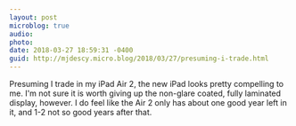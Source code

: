 ```yaml
---
layout: post
microblog: true
audio: 
photo: 
date: 2018-03-27 18:59:31 -0400
guid: http://mjdescy.micro.blog/2018/03/27/presuming-i-trade.html
---
```

Presuming I trade in my iPad Air 2, the new iPad looks pretty compelling to me. I'm not sure it is worth giving up the non-glare coated, fully laminated display, however. I do feel like the Air 2 only has about one good year left in it, and 1-2 not so good years after that.
